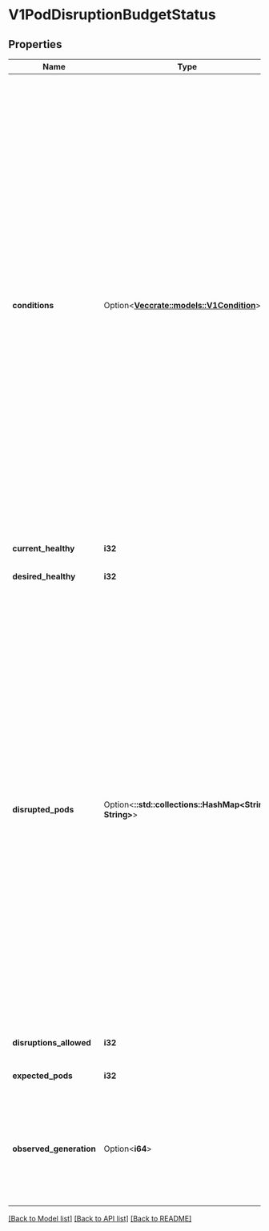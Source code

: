 # V1PodDisruptionBudgetStatus

## Properties

Name | Type | Description | Notes
------------ | ------------- | ------------- | -------------
**conditions** | Option<[**Vec<crate::models::V1Condition>**](v1.Condition.md)> | Conditions contain conditions for PDB. The disruption controller sets the DisruptionAllowed condition. The following are known values for the reason field (additional reasons could be added in the future): - SyncFailed: The controller encountered an error and wasn't able to compute               the number of allowed disruptions. Therefore no disruptions are               allowed and the status of the condition will be False. - InsufficientPods: The number of pods are either at or below the number                     required by the PodDisruptionBudget. No disruptions are                     allowed and the status of the condition will be False. - SufficientPods: There are more pods than required by the PodDisruptionBudget.                   The condition will be True, and the number of allowed                   disruptions are provided by the disruptionsAllowed property. | [optional]
**current_healthy** | **i32** | current number of healthy pods | 
**desired_healthy** | **i32** | minimum desired number of healthy pods | 
**disrupted_pods** | Option<**::std::collections::HashMap<String, String>**> | DisruptedPods contains information about pods whose eviction was processed by the API server eviction subresource handler but has not yet been observed by the PodDisruptionBudget controller. A pod will be in this map from the time when the API server processed the eviction request to the time when the pod is seen by PDB controller as having been marked for deletion (or after a timeout). The key in the map is the name of the pod and the value is the time when the API server processed the eviction request. If the deletion didn't occur and a pod is still there it will be removed from the list automatically by PodDisruptionBudget controller after some time. If everything goes smooth this map should be empty for the most of the time. Large number of entries in the map may indicate problems with pod deletions. | [optional]
**disruptions_allowed** | **i32** | Number of pod disruptions that are currently allowed. | 
**expected_pods** | **i32** | total number of pods counted by this disruption budget | 
**observed_generation** | Option<**i64**> | Most recent generation observed when updating this PDB status. DisruptionsAllowed and other status information is valid only if observedGeneration equals to PDB's object generation. | [optional]

[[Back to Model list]](../README.md#documentation-for-models) [[Back to API list]](../README.md#documentation-for-api-endpoints) [[Back to README]](../README.md)


